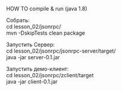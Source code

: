 HOW TO compile & run
(java 1.8)

Собрать:  
cd lesson_02/jsonrpc/  
mvn -DskipTests clean package  

Запустить Сервер:  
cd lesson_02/jsonrpc/jsonrpc-server/target/  
java -jar server-0.1.jar  

Запустить демо-клиент:  
cd lesson_02/jsonrpc/zclient/target  
java -jar client-0.1.jar  